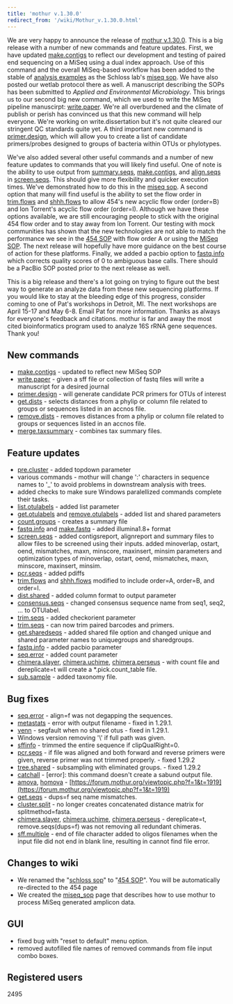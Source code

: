 ```yaml
---
title: 'mothur v.1.30.0'
redirect_from: '/wiki/Mothur_v.1.30.0.html'
---
```

We are very happy to announce the release of [mothur
v.1.30.0](mothur_v.1.30.0). This is a big release with a
number of new commands and feature updates. First, we have updated
[make.contigs](make.contigs) to reflect our development and
testing of paired end sequencing on a MiSeq using a dual index approach.
Use of this command and the overall MiSeq-based workflow has been added
to the stable of [analysis examples](Analysis_examples) as
the Schloss lab's [miseq sop](MiSeq_SOP). We have also
posted our wetlab protocol there as well. A manuscript describing the
SOPs has been submitted to *Applied and Environmental Microbiology*.
This brings us to our second big new command, which we used to write the
MiSeq pipeline manuscirpt: [write.paper](write.paper). We're
all overburdened and the climate of publish or perish has convinced us
that this new command will help everyone. We're working on
write.dissertation but it's not quite cleared our stringent QC
standards quite yet. A third important new command is
[primer.design](primer.design), which will allow you to
create a list of candidate primers/probes designed to groups of bacteria
within OTUs or phylotypes.

We've also added several other useful commands and a number of new
feature updates to commands that you will likely find useful. One of
note is the ability to use output from
[summary.seqs](summary.seqs),
[make.contigs](make.contigs), and
[align.seqs](align.seqs) in
[screen.seqs](screen.seqs). This should give more flexibility
and quicker execution times. We've demonstrated how to do this in the
[miseq sop](MiSeq_SOP). A second option that many will find
useful is the ability to set the flow order in
[trim.flows](trim.flows) and
[shhh.flows](shhh.flows) to allow 454's new acyclic flow
order (order=B) and Ion Torrent's acyclic flow order (order=I).
Although we have these options available, we are still encouraging
people to stick with the original 454 flow order and to stay away from
Ion Torrent. Our testing with mock communities has shown that the new
technologies are not able to match the performance we see in the [454
SOP](454_SOP) with flow order A or using the [MiSeq
SOP](MiSeq_SOP). The next release will hopefully have more
guidance on the best course of action for these platforms. Finally, we
added a pacbio option to [fastq.info](fastq.info) which
corrects quality scores of 0 to ambiguous base calls. There should be a
PacBio SOP posted prior to the next release as well.

This is a big release and there's a lot going on trying to figure out
the best way to generate an analyze data from these new sequencing
platforms. If you would like to stay at the bleeding edge of this
progress, consider coming to one of Pat's workshops in Detroit, MI. The
next workshops are April 15-17 and May 6-8. Email Pat for more
information. Thanks as always for everyone's feedback and citations.
mothur is far and away the most cited bioinformatics program used to
analyze 16S rRNA gene sequences. Thank you!

## New commands

-   [make.contigs](make.contigs) - updated to reflect new
    MiSeq SOP
-   [write.paper](write.paper) - given a sff file or
    collection of fastq files will write a manuscript for a desired
    journal
-   [primer.design](primer.design) - will generate candidate
    PCR primers for OTUs of interest
-   [get.dists](get.dists) - selects distances from a phylip
    or column file related to groups or sequences listed in an accnos
    file.
-   [remove.dists](remove.dists) - removes distances from a
    phylip or column file related to groups or sequences listed in an
    accnos file.
-   [merge.taxsummary](merge.taxsummary) - combines tax
    summary files.

## Feature updates

-   [pre.cluster](pre.cluster) - added topdown parameter
-   various commands - mothur will change ':' characters in sequence
    names to '\_' to avoid problems in downstream analysis with trees.
-   added checks to make sure Windows paralellized commands complete
    their tasks.
-   [list.otulabels](list.otulabels) - added list parameter
-   [get.otulabels](get.otulabels) and
    [remove.otulabels](remove.otulabels) - added list and
    shared parameters
-   [count.groups](count.groups) - creates a summary file
-   [fastq.info](fastq.info) and
    [make.fastq](make.fastq) - added illumina1.8+ format
-   [screen.seqs](screen.seqs) - added contigsreport,
    alignreport and summary files to allow files to be screened using
    their inputs. added minoverlap, ostart, oend, mismatches, maxn,
    minscore, maxinsert, minsim parameters and optimization types of
    minoverlap, ostart, oend, mismatches, maxn, minscore, maxinsert,
    minsim.
-   [pcr.seqs](pcr.seqs) - added pdiffs
-   [trim.flows](trim.flows) and
    [shhh.flows](shhh.flows) modified to include order=A,
    order=B, and order=I.
-   [dist.shared](dist.shared) - added column format to
    output parameter
-   [consensus.seqs](consensus.seqs) - changed consensus
    sequence name from seq1, seq2, \... to OTUlabel.
-   [trim.seqs](trim.seqs) - added checkorient parameter
-   [trim.seqs](trim.seqs) - can now trim paired barcodes and
    primers.
-   [get.sharedseqs](get.sharedseqs) - added shared file
    option and changed unique and shared parameter names to uniquegroups
    and sharedgroups.
-   [fastq.info](fastq.info) - added pacbio parameter
-   [seq.error](seq.error) - added count parameter
-   [chimera.slayer](chimera.slayer),
    [chimera.uchime](chimera.uchime),
    [chimera.perseus](chimera.perseus) - with count file and
    dereplicate=t will create a \*.pick.count\_table file.
-   [sub.sample](sub.sample) - added taxonomy file.

## Bug fixes

-   [seq.error](seq.error) - align=f was not degapping the
    sequences.
-   [metastats](metastats) - error with output filename -
    fixed in 1.29.1.
-   [venn](venn) - segfault when no shared otus - fixed in
    1.29.1.
-   Windows version removing '\\' if full path was given.
-   [sffinfo](sffinfo) - trimmed the entire sequence if
    clipQualRight=0.
-   [pcr.seqs](pcr.seqs) - if file was aligned and both
    forward and reverse primers were given, reverse primer was not
    trimmed properly. - fixed 1.29.2
-   [tree.shared](tree.shared) - subsampling with eliminated
    groups. - fixed 1.29.2
-   [catchall](catchall) - \[error\]: this command doesn't
    create a sabund output file.
-   [amova](amova), [homova](homova) -
    [https://forum.mothur.org/viewtopic.php?f=1&t=1919](https://forum.mothur.org/viewtopic.php?f=1&t=1919)
-   [get.seqs](get.seqs) - dups=f seq name mismatches.
-   [cluster.split](cluster.split) - no longer creates
    concatenated distance matrix for splitmethod=fasta.
-   [chimera.slayer](chimera.slayer),
    [chimera.uchime](chimera.uchime),
    [chimera.perseus](chimera.perseus) - dereplicate=t,
    remove.seqs(dups=f) was not removing all redundant chimeras.
-   [sff.multiple](sff.multiple) - end of file character
    added to oligos filenames when the input file did not end in blank
    line, resulting in cannot find file error.

## Changes to wiki

-   We renamed the "[schloss sop](Schloss_SOP)" to "[454
    SOP](454_SOP)". You will be automatically re-directed to
    the 454 page
-   We created the [miseq\_sop](MiSeq_SOP) page that
    describes how to use mothur to process MiSeq generated amplicon
    data.

## GUI

-   fixed bug with "reset to default" menu option.
-   removed autofilled file names of removed commands from file input
    combo boxes.

## Registered users

2495
